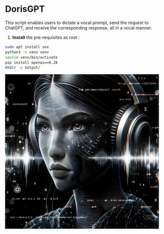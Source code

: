 # DorisGPT

This script enables users to dictate a vocal prompt, send the request to ChatGPT, and receive the corresponding response, all in a vocal manner.

  1. **Install** the pre-requisites as root :
```bash
sudo apt install sox
python3 -m venv venv
source venv/bin/activate
pip install openai==0.28
mkdir -p output/
```

<p align="center">
  <img src="dorisgpt.jpg" alt="doris image"/>
</p>
